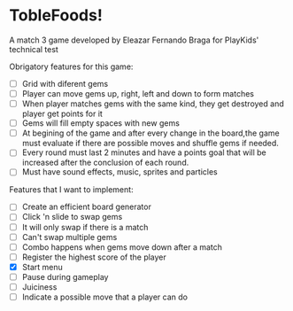 # TobleFoods!

A match 3 game developed by Eleazar Fernando Braga for PlayKids' technical test

Obrigatory features for this game: 
  - [ ] Grid with diferent gems
  - [ ] Player can move gems up, right, left and down to form matches
  - [ ] When player matches gems with the same kind, they get destroyed and player get points for it
  - [ ] Gems will fill empty spaces with new gems
  - [ ] At begining of the game and after every change in the board,the game must evaluate if there are possible moves and shuffle gems if needed.
  - [ ] Every round must last 2 minutes and have a points goal that will be increased after the conclusion of each round.
  - [ ] Must have sound effects, music, sprites and particles
  
Features that I want to implement:
  - [ ] Create an efficient board generator
  - [ ] Click 'n slide to swap gems
  - [ ] It will only swap if there is a match
  - [ ] Can't swap multiple gems 
  - [ ] Combo happens when gems move down after a match
  - [ ] Register the highest score of the player
  - [X] Start menu
  - [ ] Pause during gameplay
  - [ ] Juiciness 
  - [ ] Indicate a possible move that a player can do
